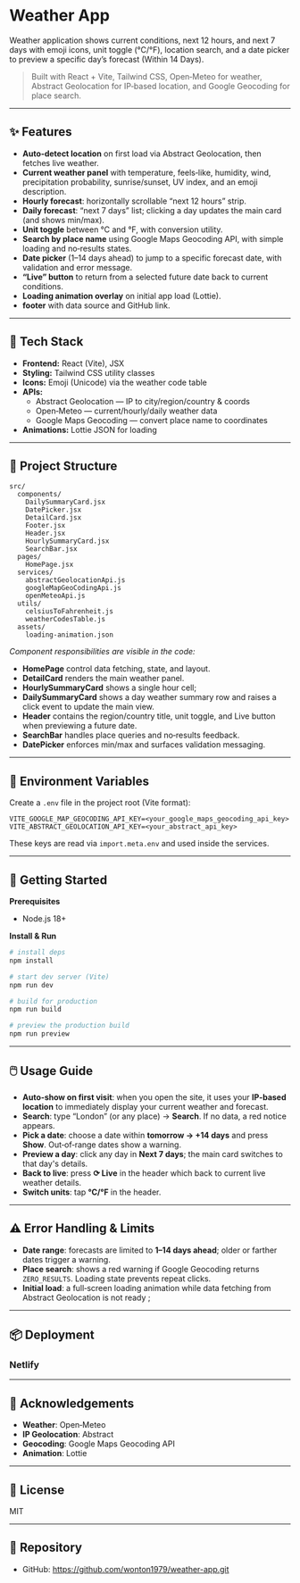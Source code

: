 # Weather App

Weather application shows current conditions, next 12 hours, and next 7 days with emoji icons, unit toggle (°C/°F), location search, and a date picker to preview a specific day’s forecast (Within 14 Days).

> Built with React + Vite, Tailwind CSS, Open‑Meteo for weather, Abstract Geolocation for IP‑based location, and Google Geocoding for place search.

---

## ✨ Features

* **Auto‑detect location** on first load via Abstract Geolocation, then fetches live weather. 
* **Current weather panel** with temperature, feels‑like, humidity, wind, precipitation probability, sunrise/sunset, UV index, and an emoji description. 
* **Hourly forecast**: horizontally scrollable “next 12 hours” strip. 
* **Daily forecast**: “next 7 days” list; clicking a day updates the main card (and shows min/max). 
* **Unit toggle** between °C and °F, with conversion utility. 
* **Search by place name** using Google Maps Geocoding API, with simple loading and no‑results states. 
* **Date picker** (1–14 days ahead) to jump to a specific forecast date, with validation and error message. 
* **“Live” button** to return from a selected future date back to current conditions. 
* **Loading animation overlay** on initial app load (Lottie). 
* **footer** with data source and GitHub link. 

---

## 🧱 Tech Stack

* **Frontend:** React (Vite), JSX
* **Styling:** Tailwind CSS utility classes
* **Icons:** Emoji (Unicode) via the weather code table
* **APIs:**
    * Abstract Geolocation — IP to city/region/country & coords
    * Open‑Meteo — current/hourly/daily weather data
    * Google Maps Geocoding — convert place name to coordinates
* **Animations:** Lottie JSON for loading

---

## 📁 Project Structure

```
src/
  components/
    DailySummaryCard.jsx
    DatePicker.jsx
    DetailCard.jsx
    Footer.jsx
    Header.jsx
    HourlySummaryCard.jsx
    SearchBar.jsx
  pages/
    HomePage.jsx
  services/
    abstractGeolocationApi.js
    googleMapGeoCodingApi.js
    openMeteoApi.js
  utils/
    celsiusToFahrenheit.js
    weatherCodesTable.js
  assets/
    loading-animation.json
```

*Component responsibilities are visible in the code:*

* **HomePage** control data fetching, state, and layout. 
* **DetailCard** renders the main weather panel. 
* **HourlySummaryCard** shows a single hour cell; 
* **DailySummaryCard** shows a day weather summary row and raises a click event to update the main view. 
* **Header** contains the region/country title, unit toggle, and Live button when previewing a future date. 
* **SearchBar** handles place queries and no‑results feedback. 
* **DatePicker** enforces min/max and surfaces validation messaging. 

---

## 🔑 Environment Variables

Create a `.env` file in the project root (Vite format):

```
VITE_GOOGLE_MAP_GEOCODING_API_KEY=<your_google_maps_geocoding_api_key>
VITE_ABSTRACT_GEOLOCATION_API_KEY=<your_abstract_api_key>
```

These keys are read via `import.meta.env` and used inside the services.

---

## 🚀 Getting Started

**Prerequisites**

* Node.js 18+

**Install & Run**

```bash
# install deps
npm install

# start dev server (Vite)
npm run dev

# build for production
npm run build

# preview the production build
npm run preview
```

---

## 🖱️ Usage Guide

* **Auto‑show on first visit**: when you open the site, it uses your **IP‑based location** to immediately display your current weather and forecast. 
* **Search**: type “London” (or any place) → **Search**. If no data, a red notice appears. 
* **Pick a date**: choose a date within **tomorrow → +14 days** and press **Show**. Out‑of‑range dates show a warning. 
* **Preview a day**: click any day in **Next 7 days**; the main card switches to that day's details.
* **Back to live**: press **⟳ Live** in the header which back to current live weather details.
* **Switch units**: tap **°C/°F** in the header. 

---


## ⚠️ Error Handling & Limits

* **Date range**: forecasts are limited to **1–14 days ahead**; older or farther dates trigger a warning. 
* **Place search**: shows a red warning if Google Geocoding returns `ZERO_RESULTS`. Loading state prevents repeat clicks. 
* **Initial load**: a full‑screen loading animation while data fetching from Abstract Geolocation is not ready ; 

---


## 📦 Deployment

### Netlify 


---

## 🙌 Acknowledgements

* **Weather**: Open‑Meteo
* **IP Geolocation**: Abstract
* **Geocoding**: Google Maps Geocoding API
* **Animation**: Lottie

---

## 📄 License

MIT

---

## 🔗 Repository

* GitHub: https://github.com/wonton1979/weather-app.git 
